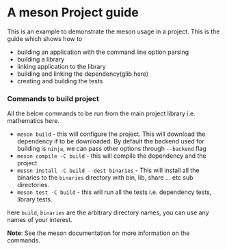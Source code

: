 # A meson Project guide

This is an example to demonstrate the meson usage in a project.
This is the guide which shows how to
- building an application with the command line option parsing
- building a library
- linking application to the library
- building and linking the dependency(glib here)
- creating and building the tests

### Commands to build project
All the below commands to be run from the main project library
i.e. mathematics here.
- `meson build` - this will configure the project. This will download the
dependency if to be downloaded. By default the backend used for building
is `ninja`, we can pass other options through `--backend` flag
- `meson compile -C build` - this will compile the dependency and the project
- `meson install -C build --dest binaries` - This will install all the binaries
to the `binaries` directory with bin, lib, share ... etc sub directories.
- `meson test -C build` - this will run all the tests i.e. dependency tests, library tests.

here `build`, `binaries` are the arbitrary directory names, you can use any names of your interest.

**Note**: See the meson documentation for more information on the commands.

